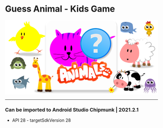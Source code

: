 # Guess Animal - Kids Game

![banner-Guess_Animal_-_Kids_Game](https://github.com/G4NST3/Guess_Animal_-_Kids_Game/blob/main/images/banner-Guess_Animal_-_Kids_Game.png)
***
### Can be imported to Android Studio Chipmunk | 2021.2.1

- API 28 - targetSdkVersion 28

